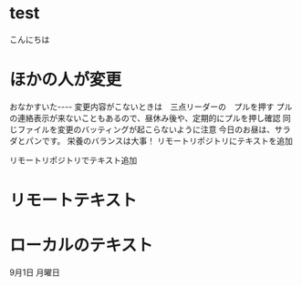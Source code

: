# test
こんにちは

# ほかの人が変更

おなかすいた----
変更内容がこないときは　三点リーダーの　プルを押す
プルの連絡表示が来ないこともあるので、昼休み後や、定期的にプルを押し確認
同じファイルを変更のバッティングが起こらないように注意
今日のお昼は、サラダとパンです。
栄養のバランスは大事！
リモートリポジトリにテキストを追加

リモートリポジトリでテキスト追加
# リモートテキスト
# ローカルのテキスト
9月1日
月曜日
